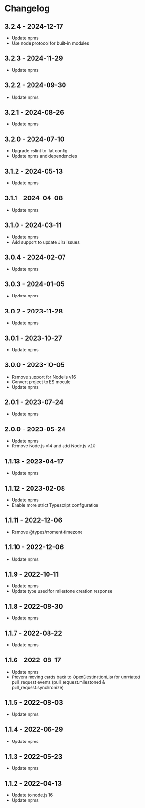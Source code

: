 # Changelog

## 3.2.4 - 2024-12-17

- Update npms
- Use node protocol for built-in modules

## 3.2.3 - 2024-11-29

- Update npms

## 3.2.2 - 2024-09-30

- Update npms

## 3.2.1 - 2024-08-26

- Update npms

## 3.2.0 - 2024-07-10

- Upgrade eslint to flat config
- Update npms and dependencies

## 3.1.2 - 2024-05-13

- Update npms

## 3.1.1 - 2024-04-08

- Update npms

## 3.1.0 - 2024-03-11

- Update npms
- Add support to update Jira issues

## 3.0.4 - 2024-02-07

- Update npms

## 3.0.3 - 2024-01-05

- Update npms

## 3.0.2 - 2023-11-28

- Update npms

## 3.0.1 - 2023-10-27

- Update npms

## 3.0.0 - 2023-10-05

- Remove support for Node.js v16
- Convert project to ES module
- Update npms

## 2.0.1 - 2023-07-24

- Update npms

## 2.0.0 - 2023-05-24

- Update npms
- Remove Node.js v14 and add Node.js v20

## 1.1.13 - 2023-04-17

- Update npms

## 1.1.12 - 2023-02-08

- Update npms
- Enable more strict Typescript configuration

## 1.1.11 - 2022-12-06

- Remove @types/moment-timezone

## 1.1.10 - 2022-12-06

- Update npms

## 1.1.9 - 2022-10-11

- Update npms
- Update type used for milestone creation response

## 1.1.8 - 2022-08-30

- Update npms

## 1.1.7 - 2022-08-22

- Update npms

## 1.1.6 - 2022-08-17

- Update npms
- Prevent moving cards back to OpenDestinationList for unrelated pull_request events (pull_request.milestoned & pull_request.synchronize)

## 1.1.5 - 2022-08-03

- Update npms

## 1.1.4 - 2022-06-29

- Update npms

## 1.1.3 - 2022-05-23

- Update npms

## 1.1.2 - 2022-04-13

- Update to node.js 16
- Update npms
